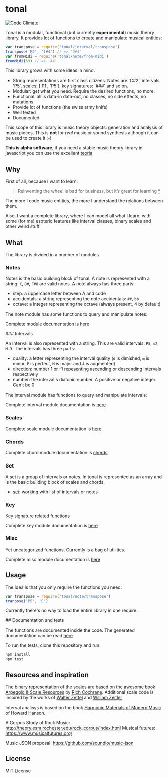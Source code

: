 # tonal

[![Code Climate](https://codeclimate.com/github/danigb/tonal/badges/gpa.svg)](https://codeclimate.com/github/danigb/tonal)

Tonal is a modular, functional (but currently __experimental__) music theory library. It provides lot of functions to create and manipulate musical entities:

```js
var transpose = require('tonal/interval/transpose')
transpose('M2', 'f#4') // => 'G#4'
var fromMidi = require('tonal/note/from-midi')
fromMidi(69) // => 'A4'
```

This library grows with some ideas in mind:
- String representations are first class citizens. Notes are 'C#2', intervals 'P5', scales: ['P1', 'P5'], key signatures: '###' and so on.
- Modular: get what you need. Require the desired functions, no more.
- Functional: all is data-in data-out, no classes, no side effects, no mutations.
- Provide lot of functions (the swiss army knife)
- Well tested
- Documented

This scope of this library is music theory objects: generation and analysis of music pieces. This is __not__ for _real_ music or sound synthesis although it can be used to create it ;-)

__This is alpha software__, if you need a stable music theory library in javascript you can use the excellent [teoria](https://github.com/saebekassebil/teoria)

## Why

First of all, because I want to learn:

> Reinventing the wheel is bad for business, but it’s great for learning
[*](http://philipwalton.com/articles/how-to-become-a-great-front-end-engineer)

The more I code music entities, the more I understand the relations between them.

Also, I want a complete library, where I can model all what I learn, with some (for me) esoteric features like interval classes, binary scales and other weird stuff.


## What

The library is divided in a number of modules

### Notes

Notes is the basic building block of tonal. A note is represented with a string: `C`, `D#`, `F#8` are valid notes. A note always has three parts:
- step: a uppercase letter between A and code
- accidentals: a string representing the note accidentals: `##`, `bb`
- octave: a integer representing the octave (always present, 4 by default)

The note module has some functions to query and manipulate notes:

Complete module documentation is [here](https://github.com/danigb/tonal/blob/master/docs/note.md)

### Intervals

An interval is also represented with a string. This are valid intervals:  `P5`, `m2`, `M-3`. The intervals has three parts:
- quality: a letter representing the interval quality (`d` is dimished, `m` is minor, `P` is perfect, `M` is major and `A` is augmented)
- direction: number 1 or -1 repesenting ascending or descending intervals respectively
- number: the interval's diatonic number. A positive or negative integer. Can't be 0

The interval module has functions to query and manipulate intervals:


Complete interval module documentation is [here](https://github.com/danigb/tonal/blob/master/docs/interval.md)

### Scales

Complete scale module documentation is [here](https://github.com/danigb/tonal/blob/master/docs/scale.md)

### Chords

Complete chord module documentation is [chords](https://github.com/danigb/tonal/blob/master/docs/chord.md)

### Set

A set is a group of intervals or notes. In tonal is represented as an array and is the basic building block of scales and chords.

- [set](https://github.com/danigb/tonal/blob/master/docs/set.md): working with list of intervals or notes

### Key

Key signature related functions

Complete key module documentation is [here](https://github.com/danigb/tonal/blob/master/docs/key.md)

### Misc

Yet uncategorized functions. Currently is a bag of utilities.

Complete misc module documentation is [here](https://github.com/danigb/tonal/blob/master/docs/misc.md)

## Usage

The idea is that you only require the functions you need:

```js
var transpose = require('tonal/note/transpose')
tranpose('P5', 'C')
```

Currently there's no way to load the entire library in one require.

## Documentation and tests

The functions are documented inside the code. The generated documentation can be read [here](https://github.com/danigb/tonal/blob/master/documentation.md)

To run the tests, clone this repository and run:

```bash
npm install
npm test
```

## Resources and inspiration

The binary representation of the scales are based on the awesome book [Arpeggio & Scale Resources](https://archive.org/details/ScaleAndArpeggioResourcesAGuitarEncyclopedia) by [Rich Cochrane](http://cochranemusic.com/). Additional scale code is inspired by the works of [Walter Zettel](http://www.muzuu.org/new_life/pics/simpleblog/scales/scalesadvice.html) and [William Zeitler](http://www.allthescales.org/)

Interval analisys is based on the book [Harmonic Materials of Modern Music](https://archive.org/details/harmonicmaterial00hans) of Howard Hanson.

A Corpus Study of Rock Music:  http://theory.esm.rochester.edu/rock_corpus/index.html
Musical futures: https://www.musicalfutures.org/

Music JSON proposal: https://github.com/soundio/music-json

## License

MIT License

